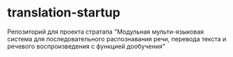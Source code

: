 # translation-startup

Репозиторий для проекта стратапа "Модульная мульти-языковая система для последовательного распознавания речи, перевода текста и речевого воспроизведения с функцией дообучения"
